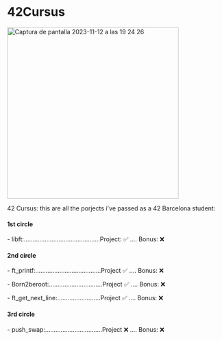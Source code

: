 # 42Cursus
<img width="400" alt="Captura de pantalla 2023-11-12 a las 19 24 26" src="https://github.com/LLuisPP/42Cursus/assets/116104082/f65a01f3-408f-4650-b605-3f83f2dfb50a">

42 Cursus:
this are all the porjects i've passed as a 42 Barcelona student:

<p><h4 align="left">1st circle</h4>
- libft:............................................Project: ✅ .... Bonus: ❌
<p><h4 align="left">2nd circle</h4>
<p>
- ft_printf:......................................Project ✅ .... Bonus: ❌
</p>
<p>
- Born2beroot:...............................Project ✅ .... Bonus: ❌
</p>
<p>
- ft_get_next_line:.........................Project ✅ .... Bonus: ❌
</p>
<p>
<p><h4 align="left">3rd circle</h4>
<p>
- push_swap:.................................Project ❌ .... Bonus: ❌
</p>
